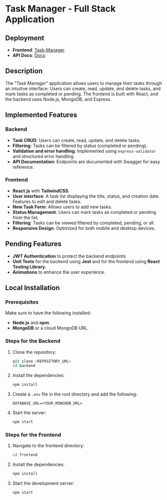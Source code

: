 # Task Manager - Full Stack Application

## Deployment
- **Frontend**: [Task-Manager](https://task-manager10.netlify.app/).
- **API Docs**: [Docs](https://task-manager-nmxz.onrender.com/api-docs/) 

## Description
The "Task Manager" application allows users to manage their tasks through an intuitive interface. Users can create, read, update, and delete tasks, and mark tasks as completed or pending.
The frontend is built with React, and the backend uses Node.js, MongoDB, and Express.

## Implemented Features
### Backend
- **Task CRUD**: Users can create, read, update, and delete tasks.
- **Filtering**: Tasks can be filtered by status (completed or pending).
- **Validation and error handling**: Implemented using `express-validator` and structured error handling.
- **API Documentation**: Endpoints are documented with Swagger for easy reference. 

### Frontend
- **React.js** with **TailwindCSS**.
- **User interface**: A task list displaying the title, status, and creation date. Features to edit and delete tasks.
- **New Task Form**: Allows users to add new tasks.
- **Status Management**: Users can mark tasks as completed or pending from the list.
- **Filtering**: Tasks can be viewed filtered by completed, pending, or all.
- **Responsive Design**: Optimized for both mobile and desktop devices.

## Pending Features
- **JWT Authentication** to protect the backend endpoints
- **Unit Tests** for the backend using **Jest** and for the frontend using **React Testing Library**.
- **Animations** to enhance the user experience.

## Local Installation

### Prerequisites
Make sure to have the following installed:
- **Node.js** and **npm**.
- **MongoDB** or a cloud MongoDB URL.

### Steps for the Backend
1. Clone the repository:
   ```bash
   git clone <REPOSITORY_URL>
   cd backend
   ```
2. Install the dependencies:
   ```bash
   npm install
   ```
3. Create a `.env` file in the root directory and add the following:
   ```env
   DATABASE_URL=<YOUR_MONGODB_URL>
   ```
4. Start the server:
   ```bash
   npm start
   ```
### Steps for the Frontend
1. Navigate to the frontend directory:
   ```bash
   cd frontend
   ```
2. Install the dependencies:
   ```bash
   npm install
   ```
3. Start the development server:
   ```bash
   npm start
   ```

